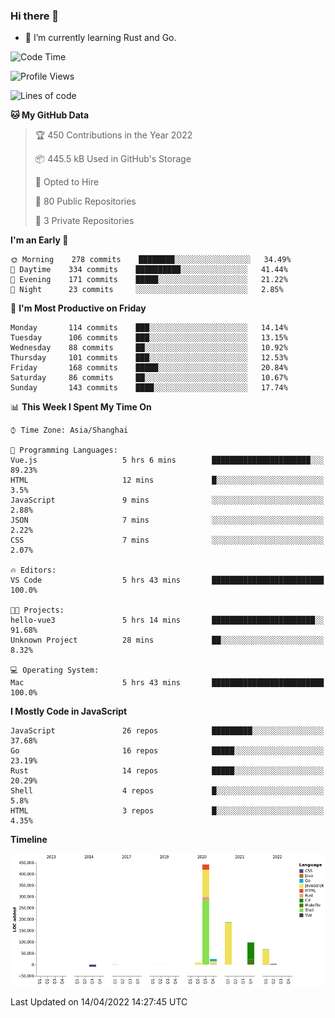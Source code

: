 ### Hi there 👋

- 🌱 I’m currently learning Rust and Go.

<!--START_SECTION:waka-->
![Code Time](http://img.shields.io/badge/Code%20Time-323%20hrs%2046%20mins-blue)

![Profile Views](http://img.shields.io/badge/Profile%20Views-1-blue)

![Lines of code](https://img.shields.io/badge/From%20Hello%20World%20I%27ve%20Written-832%20Thousand%20lines%20of%20code-blue)

**🐱 My GitHub Data** 

> 🏆 450 Contributions in the Year 2022
 > 
> 📦 445.5 kB Used in GitHub's Storage 
 > 
> 💼 Opted to Hire
 > 
> 📜 80 Public Repositories 
 > 
> 🔑 3 Private Repositories  
 > 
**I'm an Early 🐤** 

```text
🌞 Morning    278 commits    ████████░░░░░░░░░░░░░░░░░   34.49% 
🌆 Daytime    334 commits    ██████████░░░░░░░░░░░░░░░   41.44% 
🌃 Evening    171 commits    █████░░░░░░░░░░░░░░░░░░░░   21.22% 
🌙 Night      23 commits     ░░░░░░░░░░░░░░░░░░░░░░░░░   2.85%

```
📅 **I'm Most Productive on Friday** 

```text
Monday       114 commits    ███░░░░░░░░░░░░░░░░░░░░░░   14.14% 
Tuesday      106 commits    ███░░░░░░░░░░░░░░░░░░░░░░   13.15% 
Wednesday    88 commits     ██░░░░░░░░░░░░░░░░░░░░░░░   10.92% 
Thursday     101 commits    ███░░░░░░░░░░░░░░░░░░░░░░   12.53% 
Friday       168 commits    █████░░░░░░░░░░░░░░░░░░░░   20.84% 
Saturday     86 commits     ██░░░░░░░░░░░░░░░░░░░░░░░   10.67% 
Sunday       143 commits    ████░░░░░░░░░░░░░░░░░░░░░   17.74%

```


📊 **This Week I Spent My Time On** 

```text
⌚︎ Time Zone: Asia/Shanghai

💬 Programming Languages: 
Vue.js                   5 hrs 6 mins        ██████████████████████░░░   89.23% 
HTML                     12 mins             █░░░░░░░░░░░░░░░░░░░░░░░░   3.5% 
JavaScript               9 mins              ░░░░░░░░░░░░░░░░░░░░░░░░░   2.88% 
JSON                     7 mins              ░░░░░░░░░░░░░░░░░░░░░░░░░   2.22% 
CSS                      7 mins              ░░░░░░░░░░░░░░░░░░░░░░░░░   2.07%

🔥 Editors: 
VS Code                  5 hrs 43 mins       █████████████████████████   100.0%

🐱‍💻 Projects: 
hello-vue3               5 hrs 14 mins       ███████████████████████░░   91.68% 
Unknown Project          28 mins             ██░░░░░░░░░░░░░░░░░░░░░░░   8.32%

💻 Operating System: 
Mac                      5 hrs 43 mins       █████████████████████████   100.0%

```

**I Mostly Code in JavaScript** 

```text
JavaScript               26 repos            █████████░░░░░░░░░░░░░░░░   37.68% 
Go                       16 repos            █████░░░░░░░░░░░░░░░░░░░░   23.19% 
Rust                     14 repos            █████░░░░░░░░░░░░░░░░░░░░   20.29% 
Shell                    4 repos             █░░░░░░░░░░░░░░░░░░░░░░░░   5.8% 
HTML                     3 repos             █░░░░░░░░░░░░░░░░░░░░░░░░   4.35%

```


**Timeline**

![Chart not found](https://raw.githubusercontent.com/elton/elton/main/charts/bar_graph.png) 


 Last Updated on 14/04/2022 14:27:45 UTC
<!--END_SECTION:waka-->

<!--
**elton/elton** is a ✨ _special_ ✨ repository because its `README.md` (this file) appears on your GitHub profile.

Here are some ideas to get you started:

- 🔭 I’m currently working on ...
- 🌱 I’m currently learning ...
- 👯 I’m looking to collaborate on ...
- 🤔 I’m looking for help with ...
- 💬 Ask me about ...
- 📫 How to reach me: ...
- 😄 Pronouns: ...
- ⚡ Fun fact: ...
-->
